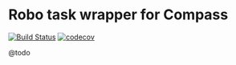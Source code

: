 # Robo task wrapper for Compass

[![Build Status](https://travis-ci.org/Cheppers/robo-compass.svg?branch=master)](https://travis-ci.org/Cheppers/robo-compass)
[![codecov](https://codecov.io/gh/Cheppers/robo-compass/branch/master/graph/badge.svg)](https://codecov.io/gh/Cheppers/robo-compass)

@todo
